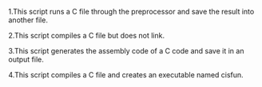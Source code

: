 1.This script runs a C file through the preprocessor and save the result into another file.

2.This script compiles a C file but does not link.

3.This script generates the assembly code of a C code and save it in an output file.

4.This script compiles a C file and creates an executable named cisfun.

